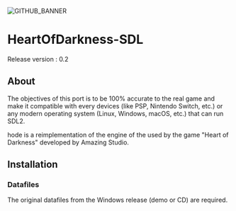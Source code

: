 ![GITHUB_BANNER](https://user-images.githubusercontent.com/49678526/69384191-f2ca8e00-0cbb-11ea-8049-14c60b72acf1.png)
# HeartOfDarkness-SDL
<p>Release version : 0.2</p>

## About
<p>The objectives of this port is to be 100% accurate to the real game and make it compatible with every devices (like PSP, Nintendo Switch, etc.) or any modern operating system (Linux, Windows, macOS, etc.) that can run SDL2.</p>
<p>hode is a reimplementation of the engine of the used by the game "Heart of Darkness" developed by Amazing Studio.</p>

## Installation
### Datafiles
<p>The original datafiles from the Windows release (demo or CD) are required.</p>
